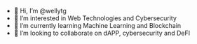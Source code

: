 - 👋 Hi, I’m @wellytg
- 👀 I’m interested in Web Technologies and Cybersecurity
- 🌱 I’m currently learning Machine Learning and Blockchain
- 💞️ I’m looking to collaborate on dAPP, cybersecurity and DeFI
  

<!---
s a ✨ special ✨ repository because its `README.md` (this file) appears on your GitHub profile.
You can click the Preview link to take a look at your changes.
--->
